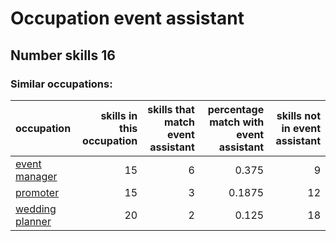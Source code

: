# Occupation event assistant
## Number skills 16
### Similar occupations:
| occupation                            |   skills in this occupation |   skills that match event assistant |   percentage match with event assistant |   skills not in event assistant |
|:--------------------------------------|----------------------------:|------------------------------------:|----------------------------------------:|--------------------------------:|
| [event manager](event_manager.md)     |                          15 |                                   6 |                                  0.375  |                               9 |
| [promoter](promoter.md)               |                          15 |                                   3 |                                  0.1875 |                              12 |
| [wedding planner](wedding_planner.md) |                          20 |                                   2 |                                  0.125  |                              18 |
